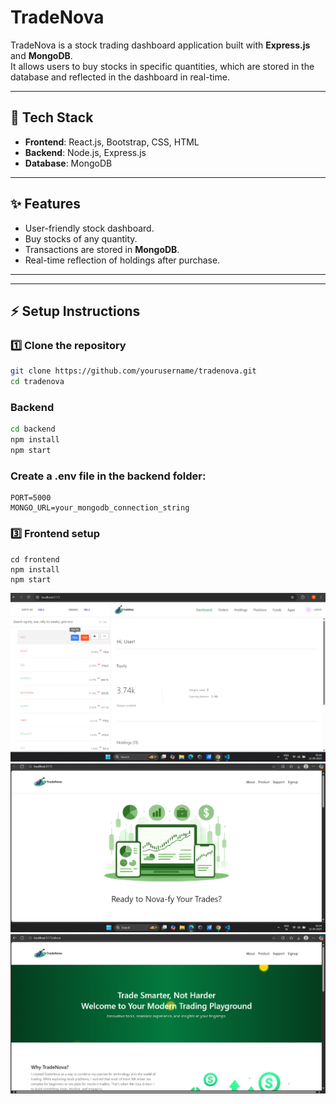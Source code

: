 # TradeNova

TradeNova is a stock trading dashboard application built with **Express.js** and **MongoDB**.  
It allows users to buy stocks in specific quantities, which are stored in the database and reflected in the dashboard in real-time.

---

## 🚀 Tech Stack
- **Frontend**: React.js, Bootstrap, CSS, HTML  
- **Backend**: Node.js, Express.js  
- **Database**: MongoDB  

---

## ✨ Features
- User-friendly stock dashboard.  
- Buy stocks of any quantity.  
- Transactions are stored in **MongoDB**.  
- Real-time reflection of holdings after purchase.  

---


---

## ⚡ Setup Instructions

### 1️⃣ Clone the repository
```bash
git clone https://github.com/yourusername/tradenova.git
cd tradenova
```
### Backend 
```bash
cd backend
npm install
npm start
```

### Create a .env file in the backend folder:
```
PORT=5000
MONGO_URL=your_mongodb_connection_string 
```

### 3️⃣ Frontend setup
```
cd frontend
npm install
npm start
``` 

![Dashboard](./ss1.png)
![Buy Stock](./2.png)
![Holdings](./3.png)



